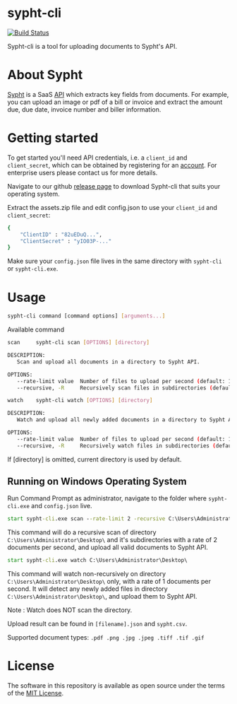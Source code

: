 # sypht-cli
[![Build Status](https://travis-ci.com/sypht-team/sypht-cli.svg?branch=master)](https://travis-ci.com/sypht-team/sypht-cli)

Sypht-cli is a tool for uploading documents to Sypht's API.

# About Sypht
[Sypht](https://sypht.com) is a SaaS [API]((https://docs.sypht.com/)) which extracts key fields from documents. For 
example, you can upload an image or pdf of a bill or invoice and extract the amount due, due date, invoice number 
and biller information. 

# Getting started
To get started you'll need API credentials, i.e. a `client_id` and `client_secret`, which can be obtained by registering
for an [account](https://www.sypht.com/signup/developer).
For enterprise users please contact us for more details.

Navigate to our github [release page](https://github.com/sypht-team/sypht-cli/releases) to download Sypht-cli that suits your operating system.

Extract the assets.zip file and edit config.json to use your `client_id` and `client_secret`:
```Bash
{
    "ClientID" : "82uEDuQ...",
    "ClientSecret" : "yIO03P-..."
}
```
Make sure your `config.json` file lives in the same directory with `sypht-cli` or `sypht-cli.exe`. 
# Usage
```Bash
sypht-cli command [command options] [arguments...]
```
Available command
```Bash
scan     sypht-cli scan [OPTIONS] [directory]

DESCRIPTION:
   Scan and upload all documents in a directory to Sypht API.

OPTIONS:
   --rate-limit value  Number of files to upload per second (default: 1)
   --recursive, -R     Recursively scan files in subdirectories (default: false)

watch    sypht-cli watch [OPTIONS] [directory]

DESCRIPTION:
   Watch and upload all newly added documents in a directory to Sypht API.

OPTIONS:
   --rate-limit value  Number of files to upload per second (default: 1)
   --recursive, -R     Recursively watch files in subdirectories (default: false)
```
If [directory] is omitted, current directory is used by default.

## Running on Windows Operating System
Run Command Prompt as administrator, navigate to the folder where `sypht-cli.exe` and `config.json` live.
```cmd
start sypht-cli.exe scan --rate-limit 2 -recursive C:\Users\Administrator\Desktop\
```
This command will do a recursive scan of directory `C:\Users\Administrator\Desktop\` and it's subdirectories with a rate of 2 documents per second, and upload all valid documents to Sypht API.


```cmd
start sypht-cli.exe watch C:\Users\Administrator\Desktop\
```
This command will watch non-recursively on directory `C:\Users\Administrator\Desktop\` only, with a rate of 1 documents per second. It will detect any newly added files in directory `C:\Users\Administrator\Desktop\`, and upload them to Sypht API.

Note : Watch does NOT scan the directory.

Upload result can be found in `[filename].json` and `sypht.csv`.

Supported document types:  `.pdf .png .jpg .jpeg .tiff .tif .gif`


# License
The software in this repository is available as open source under the terms of the [MIT License](https://github.com/sypht-team/sypht-cli/blob/master/LICENSE).


